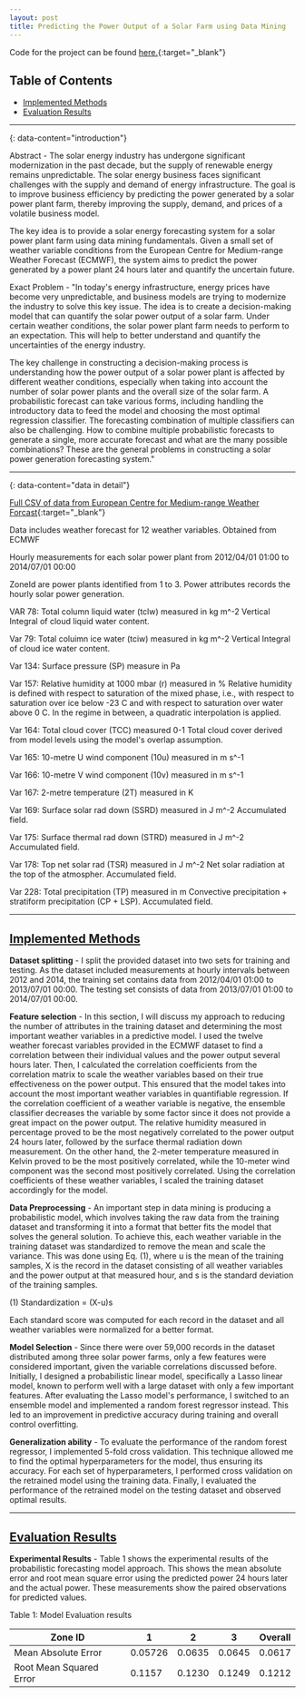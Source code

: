 ```yaml
---
layout: post
title: Predicting the Power Output of a Solar Farm using Data Mining
---
```


Code for the project can be found [here.](https://github.com/jeaguil/svfa){:target="_blank"}

## Table of Contents

- [Implemented Methods](#implemented-methods)
- [Evaluation Results](#evaluation-results)

---
{: data-content="introduction"}

Abstract - The solar energy industry has undergone significant modernization in the past decade, but the supply of renewable energy remains unpredictable. The solar energy business faces significant challenges with the supply and demand of energy infrastructure. The goal is to improve business efficiency by predicting the power generated by a solar power plant farm, thereby improving the supply, demand, and prices of a volatile business model.

The key idea is to provide a solar energy forecasting system for a solar power plant farm using data mining fundamentals. Given a small set of weather variable conditions from the European Centre for Medium-range Weather Forecast (ECMWF), the system aims to predict the power generated by a power plant 24 hours later and quantify the uncertain future.

Exact Problem - "In today's energy infrastructure, energy prices have become very unpredictable, and business models are trying to modernize the industry to solve this key issue. The idea is to create a decision-making model that can quantify the solar power output of a solar farm. Under certain weather conditions, the solar power plant farm needs to perform to an expectation. This will help to better understand and quantify the uncertainties of the energy industry.

The key challenge in constructing a decision-making process is understanding how the power output of a solar power plant is affected by different weather conditions, especially when taking into account the number of solar power plants and the overall size of the solar farm. A probabilistic forecast can take various forms, including handling the introductory data to feed the model and choosing the most optimal regression classifier. The forecasting combination of multiple classifiers can also be challenging. How to combine multiple probabilistic forecasts to generate a single, more accurate forecast and what are the many possible combinations? These are the general problems in constructing a solar power generation forecasting system."

---
{: data-content="data in detail"}

[Full CSV of data from European Centre for Medium-range Weather Forcast](https://raw.githubusercontent.com/jeaguil/svfa/master/data/ecmwf_solar.csv){:target="_blank"}

Data includes weather forecast for 12 weather variables.
Obtained from ECMWF

Hourly measurements for each solar power plant from
2012/04/01 01:00 to 2014/07/01 00:00

ZoneId are power plants identified from 1 to 3.
Power attributes records the hourly solar power generation.

VAR 78: Total column liquid water (tclw) measured in kg m^-2
    Vertical Integral of cloud liquid water content.

Var 79: Total coluimn ice water (tciw) measured in kg m^-2
    Vertical Integral of cloud ice water content.

Var 134: Surface pressure (SP) measure in Pa

Var 157: Relative humidity at 1000 mbar (r) measured in %
    Relative humidity is defined with respect to saturation of
    the mixed phase, i.e., with respect to saturation over ice
    below -23 C and with respect to saturation over water
    above 0 C. In the regime in between, a quadratic interpolation
    is applied.

Var 164: Total cloud cover (TCC) measured 0-1
    Total cloud cover derived from model levels using the
    model's overlap assumption.

Var 165: 10-metre U wind component (10u) measured in m s^-1

Var 166: 10-metre V wind component (10v) measured in m s^-1

Var 167: 2-metre temperature (2T) measured in K

Var 169: Surface solar rad down (SSRD) measured in J m^-2
    Accumulated field.

Var 175: Surface thermal rad down (STRD) measured in J m^-2
    Accumulated field.

Var 178: Top net solar rad (TSR) measured in J m^-2
    Net solar radiation at the top of the atmospher.
    Accumulated field.

Var 228: Total precipitation (TP) measured in m
    Convective precipitation + stratiform precipitation
    (CP + LSP). Accumulated field.

---

## [Implemented Methods](#implemented-methods)

__Dataset splitting__ - I split the provided dataset into two sets for training and testing. As the dataset included measurements at hourly intervals between 2012 and 2014, the training set contains data from 2012/04/01 01:00 to 2013/07/01 00:00. The testing set consists of data from 2013/07/01 01:00 to 2014/07/01 00:00.

__Feature selection__ - In this section, I will discuss my approach to reducing the number of attributes in the training dataset and determining the most important weather variables in a predictive model. I used the twelve weather forecast variables provided in the ECMWF dataset to find a correlation between their individual values and the power output several hours later. Then, I calculated the correlation coefficients from the correlation matrix to scale the weather variables based on their true effectiveness on the power output. This ensured that the model takes into account the most important weather variables in quantifiable regression. If the correlation coefficient of a weather variable is negative, the ensemble classifier decreases the variable by some factor since it does not provide a great impact on the power output. The relative humidity measured in percentage proved to be the most negatively correlated to the power output 24 hours later, followed by the surface thermal radiation down measurement. On the other hand, the 2-meter temperature measured in Kelvin proved to be the most positively correlated, while the 10-meter wind component was the second most positively correlated. Using the correlation coefficients of these weather variables, I scaled the training dataset accordingly for the model.

__Data Preprocessing__ - An important step in data mining is producing a probabilistic model, which involves taking the raw data from the training dataset and transforming it into a format that better fits the model that solves the general solution. To achieve this, each weather variable in the training dataset was standardized to remove the mean and scale the variance. This was done using Eq. (1), where u is the mean of the training samples, X is the record in the dataset consisting of all weather variables and the power output at that measured hour, and s is the standard deviation of the training samples.

(1)     Standardization = (X-u)s

Each standard score was computed for each record in the dataset and all weather variables were normalized for a better format.

__Model Selection__ - Since there were over 59,000 records in the dataset distributed among three solar power farms, only a few features were considered important, given the variable correlations discussed before. Initially, I designed a probabilistic linear model, specifically a Lasso linear model, known to perform well with a large dataset with only a few important features. After evaluating the Lasso model's performance, I switched to an ensemble model and implemented a random forest regressor instead. This led to an improvement in predictive accuracy during training and overall control overfitting.

__Generalization ability__ - To evaluate the performance of the random forest regressor, I implemented 5-fold cross validation. This technique allowed me to find the optimal hyperparameters for the model, thus ensuring its accuracy. For each set of hyperparameters, I performed cross validation on the retrained model using the training data. Finally, I evaluated the performance of the retrained model on the testing dataset and observed optimal results.

---

## [Evaluation Results](#evaluation-results)

__Experimental Results__ - Table 1 shows the experimental results of the probabilistic forecasting model approach. This shows the mean absolute error and root mean square error using the predicted power 24 hours later and the actual power. These measurements show the paired observations for predicted values.

Table 1: Model Evaluation results

Zone ID | 1 | 2 | 3 | Overall
--- | --- | --- | --- | ---
Mean Absolute Error | 0.05726 | 0.0635 | 0.0645 | 0.0617
Root Mean Squared Error | 0.1157 | 0.1230 | 0.1249 | 0.1212
